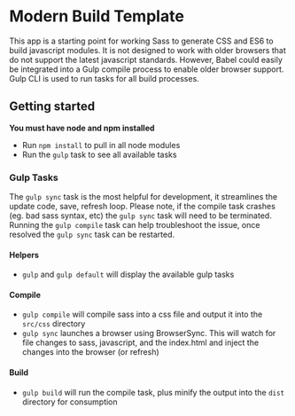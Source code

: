 # Modern Build Template

This app is a starting point for working Sass to generate CSS and ES6 to build javascript modules. It is not designed to work with older browsers that do not support the latest javascript standards. However, Babel could easily be integrated into a Gulp compile process to enable older browser support. Gulp CLI is used to run tasks for all build processes.

## Getting started

**You must have node and npm installed**

- Run `npm install` to pull in all node modules
- Run the `gulp` task to see all available tasks

### Gulp Tasks

The `gulp sync` task is the most helpful for development, it streamlines the update code, save, refresh loop. Please note, if the compile task crashes (eg. bad sass syntax, etc) the `gulp sync` task will need to be terminated. Running the `gulp compile` task can help troubleshoot the issue, once resolved the `gulp sync` task can be restarted.

#### Helpers

- `gulp` and `gulp default` will display the available gulp tasks

#### Compile

- `gulp compile` will compile sass into a css file and output it into the `src/css` directory
- `gulp sync` launches a browser using BrowserSync. This will watch for file changes to sass, javascript, and the index.html and inject the changes into the browser (or refresh)

#### Build

- `gulp build` will run the compile task, plus minify the output into the `dist` directory for consumption

